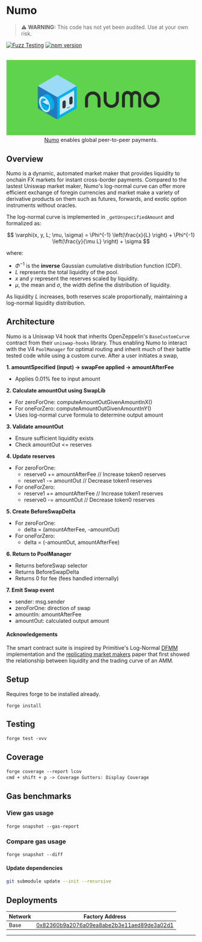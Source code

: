# Numo

> ⚠️ **WARNING:** This code has not yet been audited. Use at your own risk.

[![Fuzz Testing](https://github.com/Uniswap/uniswap-v3-core/actions/workflows/fuzz-testing.yml/badge.svg)](https://github.com/numotrade/numo/actions/workflows/fuzz-testing.yml)
[![npm version](https://img.shields.io/npm/v/@uniswap/v3-core/latest.svg)](https://www.npmjs.com/package/@numotrade/numo/v/latest)

<div align="center">
  <br />
  <a href="https://optimism.io"><img alt="Numo" src="./image/numo_readme.png" width=600></a>
  <br />
</div>


<div align="center">
<a href="https://numosend.com">Numo</a> enables global peer-to-peer payments.
</div>

## Overview

Numo is a dynamic, automated market maker that provides liquidity to onchain FX markets for instant cross-border payments. Compared to the lastest Uniswap market maker, Numo's log-normal curve can offer more efficient exchange of foregin currencies and market make a variety of derivative products on them such as futures, forwards, and exotic option instruments without oracles.

The log-normal curve is implemented in  `_getUnspecifiedAmount` and formalized as:

$$ \varphi(x, y, L; \mu, \sigma) = \Phi^{-1} \left(\frac{x}{L} \right) + \Phi^{-1} \left(\frac{y}{\mu L} \right) + \sigma $$

where:
- $\Phi^{-1}$ is the **inverse** Gaussian cumulative distribution function (CDF).
- $L$ represents the total liquidity of the pool.
- $x$ and $y$ represent the reserves scaled by liquidity.
- $\mu$, the mean and $\sigma$, the width define the distribution of liquidity.

As liquidity $L$ increases, both reserves scale proportionally, maintaining a log-normal liquidity distribution.

## Architecture

Numo is a Uniswap V4 hook that inherits OpenZeppelin's `BaseCustomCurve` contract from their `uniswap-hooks` library. Thus enabling Numo to interact with the V4 `PoolManager` for optimal routing and inherit much of their battle tested code while using a custom curve. After a user initiates a swap,

**1. amountSpecified (input) -> swapFee applied -> amountAfterFee**
- Applies 0.01% fee to input amount

**2. Calculate amountOut using SwapLib**
- For zeroForOne: computeAmountOutGivenAmountInX()
- For oneForZero: computeAmountOutGivenAmountInY()
- Uses log-normal curve formula to determine output amount

**3. Validate amountOut**
- Ensure sufficient liquidity exists
- Check amountOut <= reserves

**4. Update reserves**
- For zeroForOne:
  - reserve0 += amountAfterFee  // Increase token0 reserves
  - reserve1 -= amountOut       // Decrease token1 reserves
- For oneForZero:
  - reserve1 += amountAfterFee  // Increase token1 reserves  
  - reserve0 -= amountOut       // Decrease token0 reserves

**5. Create BeforeSwapDelta**
- For zeroForOne:
  - delta = (amountAfterFee, -amountOut)
- For oneForZero:  
  - delta = (-amountOut, amountAfterFee)

**6. Return to PoolManager**
- Returns beforeSwap selector
- Returns BeforeSwapDelta
- Returns 0 for fee (fees handled internally)

**7. Emit Swap event**
- sender: msg.sender
- zeroForOne: direction of swap
- amountIn: amountAfterFee
- amountOut: calculated output amount

#### Acknowledgements

The smart contract suite is inspired by Primitive's Log-Normal [DFMM](https://github.com/primitivefinance/dfmm) implementation and the [replicating market makers](https://arxiv.org/abs/2103.14769) paper that first showed the relationship between liquidity and the trading curve of an AMM.


## Setup

Requires forge to be installed already.

```
forge install
```

## Testing

```
forge test -vvv
```

## Coverage

```
forge coverage --report lcov
cmd + shift + p -> Coverage Gutters: Display Coverage
```

## Gas benchmarks

### View gas usage

```
forge snapshot --gas-report
```

### Compare gas usage
```
forge snapshot --diff
```

#### Update dependencies

```bash
git submodule update --init --recursive
```

## Deployments

| Network  | Factory Address                                       |  
| -------- | ----------------------------------------------------- | 
| Base     | [0x82360b9a2076a09ea8abe2b3e11aed89de3a02d1](https://explorer.celo.org/mainnet/token/0x82360b9a2076a09ea8abe2b3e11aed89de3a02d1 ) |

---

